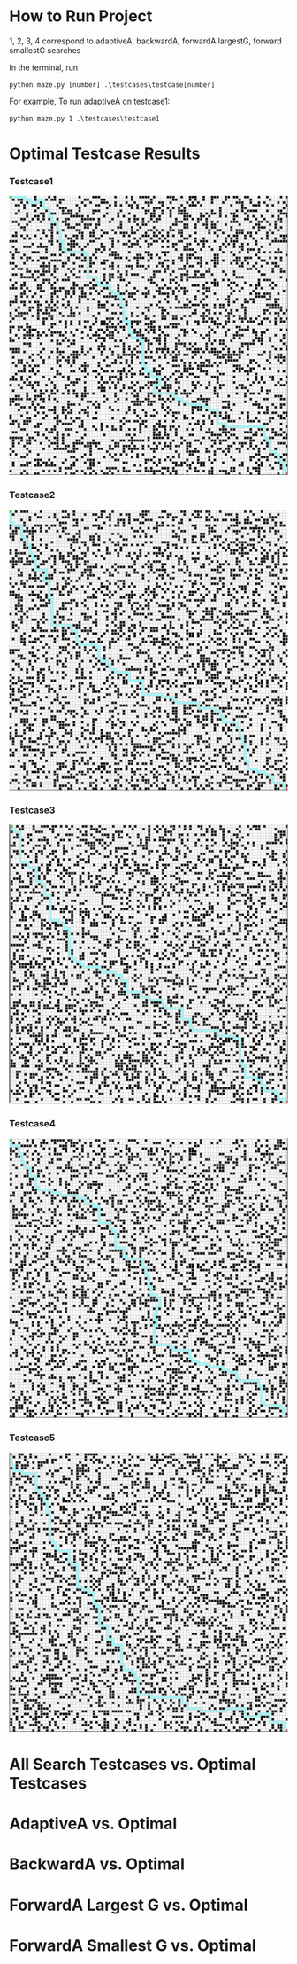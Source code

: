 
# How to Run Project
1, 2, 3, 4 correspond to 
adaptiveA, backwardA, forwardA largestG, forward smallestG searches

In the terminal, run
```
python maze.py [number] .\testcases\testcase[number]
```
For example, 
To run adaptiveA on testcase1:
```
python maze.py 1 .\testcases\testcase1
```
# Optimal Testcase Results
### Testcase1
![testcaset1](img_results/testcase-optimal-img-results/testcase1-optimal-img-results.png)

### Testcase2
![testcaset2](img_results/testcase-optimal-img-results/testcase2-optimal-img-results.png)

### Testcase3
![testcaset3](img_results/testcase-optimal-img-results/testcase3-optimal-img-results.png)

### Testcase4
![testcaset4](img_results/testcase-optimal-img-results/testcase4-optimal-img-results.png)

### Testcase5
![testcaset5](img_results/testcase-optimal-img-results/testcase5-optimal-img-results.png)

# All Search Testcases vs. Optimal Testcases

# AdaptiveA vs. Optimal

# BackwardA vs. Optimal 

# ForwardA Largest G vs. Optimal

# ForwardA Smallest G vs. Optimal
